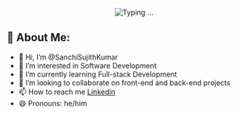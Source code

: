 <p align = "center"
   
 ![Typing ...](https://readme-typing-svg.demolab.com/?lines=Welcome+to+my+Github+Profile)
   
</p>

## 💫 About Me:

- 👋 Hi, I’m @SanchiSujithKumar
- 👀 I’m interested in Software Development
- 🌱 I’m currently learning Full-stack Development
- 💞️ I’m looking to collaborate on front-end and back-end projects
- 📫 How to reach me [Linkedin](https://www.linkedin.com/in/sujith-kumar-sanchi-144429243/)
- 😄 Pronouns: he/him

<!---
SanchiSujithKumar/SanchiSujithKumar is a ✨ special ✨ repository because its `README.md` (this file) appears on your GitHub profile.
You can click the Preview link to take a look at your changes.
--->
